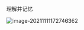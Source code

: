 理解并记忆

![image-20211111172746362](https://cdn.jsdelivr.net/gh/Saiwen-cyber/images@master/image-20211111172746362.png)
